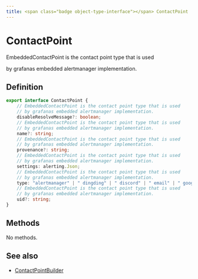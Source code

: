 ```yaml
---
title: <span class="badge object-type-interface"></span> ContactPoint
---
```

# <span class="badge object-type-interface"></span> ContactPoint

EmbeddedContactPoint is the contact point type that is used

by grafanas embedded alertmanager implementation.

## Definition

```typescript
export interface ContactPoint {
	// EmbeddedContactPoint is the contact point type that is used
	// by grafanas embedded alertmanager implementation.
	disableResolveMessage?: boolean;
	// EmbeddedContactPoint is the contact point type that is used
	// by grafanas embedded alertmanager implementation.
	name?: string;
	// EmbeddedContactPoint is the contact point type that is used
	// by grafanas embedded alertmanager implementation.
	provenance?: string;
	// EmbeddedContactPoint is the contact point type that is used
	// by grafanas embedded alertmanager implementation.
	settings: alerting.Json;
	// EmbeddedContactPoint is the contact point type that is used
	// by grafanas embedded alertmanager implementation.
	type: "alertmanager" | " dingding" | " discord" | " email" | " googlechat" | " kafka" | " line" | " opsgenie" | " pagerduty" | " pushover" | " sensugo" | " slack" | " teams" | " telegram" | " threema" | " victorops" | " webhook" | " wecom";
	// EmbeddedContactPoint is the contact point type that is used
	// by grafanas embedded alertmanager implementation.
	uid?: string;
}

```
## Methods

No methods.
## See also

 * <span class="badge builder"></span> [ContactPointBuilder](./builder-ContactPointBuilder.md)
